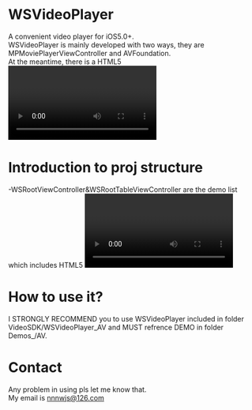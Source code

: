 WSVideoPlayer
=============

A convenient video player for iOS5.0+.   
WSVideoPlayer is mainly developed with two ways, they are MPMoviePlayerViewController and AVFoundation.   
At the meantime, there is a HTML5 <video> demo in this project.   
PLS ENJOY IT!

Introduction to proj structure
=============
-WSRootViewController&WSRootTableViewController are the demo list which includes HTML5 <video> and WSVideoPlayerDemos(Developed with MPMoviePlayerViewController and AVFoundation).   
-Demos_ folder: There are 3 folds(WV/MV/AV), they are the dome implementations and corresonds to HTML5 <video>, MPMoviePlayerViewController, AVFoundation.    

How to use it?
=============
I STRONGLY RECOMMEND you to use WSVideoPlayer included in folder VideoSDK/WSVideoPlayer_AV and MUST refrence DEMO in folder Demos_/AV.   

Contact
=============
Any problem in using pls let me know that.   
My email is nnnwjs@126.com